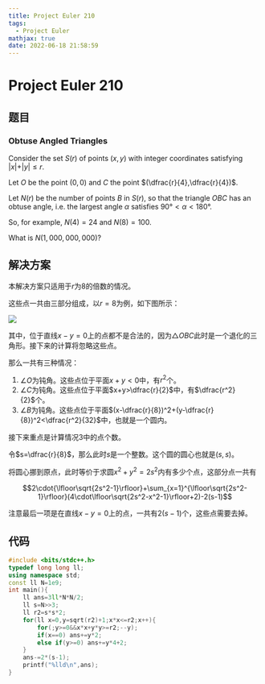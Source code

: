```yaml
---
title: Project Euler 210
tags:
  - Project Euler
mathjax: true
date: 2022-06-18 21:58:59
---
```


<escape><!-- more --></escape>

# Project Euler 210

## 题目

### Obtuse Angled Triangles

Consider the set $S(r)$ of points $(x,y)$ with integer coordinates satisfying |$x| + |y| \le r$.

Let $O$ be the point $(0,0)$ and $C$ the point $(\dfrac{r}{4},\dfrac{r}{4})$.

Let $N(r)$ be the number of points $B$ in $S(r)$, so that the triangle $OBC$ has an obtuse angle, i.e. the largest angle $\alpha$ satisfies $90°<\alpha<180°$.

So, for example, $N(4)=24$ and $N(8)=100$.

What is $N(1,000,000,000)$?

## 解决方案

本解决方案只适用于$r$为$8$的倍数的情况。

这些点一共由三部分组成，以$r=8$为例，如下图所示：

![](../images/p210-1.png)

其中，位于直线$x-y=0$上的点都不是合法的，因为$\triangle OBC$此时是一个退化的三角形。接下来的计算将忽略这些点。

那么一共有三种情况：

1. $\angle O$为钝角。这些点位于平面$x+y<0$中，有$r^2$个。
2. $\angle C$为钝角。这些点位于平面$x+y>\dfrac{r}{2}$中，有$\dfrac{r^2}{2}$个。
3. $\angle B$为钝角。这些点位于平面$(x-\dfrac{r}{8})^2+(y-\dfrac{r}{8})^2<\dfrac{r^2}{32}$中，也就是一个圆内。

接下来重点是计算情况3中的点个数。

令$s=\dfrac{r}{8}$，那么此时$s$是一个整数。这个圆的圆心也就是$(s,s)$。

将圆心挪到原点，此时等价于求圆$x^2+y^2=2s^2$内有多少个点，这部分点一共有

$$2\cdot{\lfloor\sqrt{2s^2-1}\rfloor}+\sum_{x=1}^{\lfloor\sqrt{2s^2-1}\rfloor}(4\cdot\lfloor\sqrt{2s^2-x^2-1}\rfloor+2)-2(s-1)$$

注意最后一项是在直线$x-y=0$上的点，一共有$2(s-1)$个，这些点需要去掉。

## 代码

```C++
#include <bits/stdc++.h>
typedef long long ll;
using namespace std;
const ll N=1e9;
int main(){
    ll ans=3ll*N*N/2;
    ll s=N>>3;
    ll r2=s*s*2;
    for(ll x=0,y=sqrt(r2)+1;x*x<=r2;x++){
        for(;y>=0&&x*x+y*y>=r2;--y);
        if(x==0) ans+=y*2;
        else if(y>=0) ans+=y*4+2;
    }
    ans-=2*(s-1);
    printf("%lld\n",ans);
}
```
